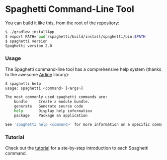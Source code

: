 Spaghetti Command-Line Tool
===========================

You can build it like this, from the root of the repository:

```bash
$ ./gradlew installApp
$ export PATH=`pwd`/spaghetti/build/install/spaghetti/bin:$PATH
$ spaghetti version
Spaghetti version 2.0
```

### Usage

The Spaghetti command-line tool has a comprehensive help system (thanks to the awesome [Airline](https://github.com/airlift/airline) library):

```bash
$ spaghetti help
usage: spaghetti <command> [<args>]

The most commonly used spaghetti commands are:
    bundle     Create a module bundle.
    generate   Generate source code
    help       Display help information
    package    Package an application

See 'spaghetti help <command>' for more information on a specific command.
```

### Tutorial

Check out the [tutorial](/../../wiki/tutorial) for a ste-by-step introduction to each Spaghetti command.
